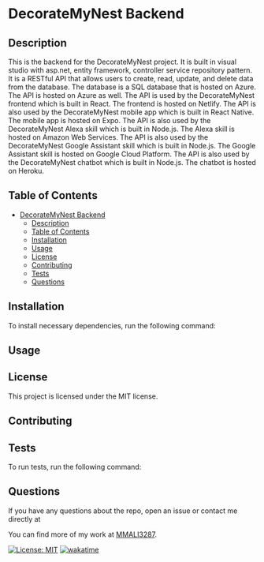 <!-- A README markdown file for my project DecorateMyNest Backend which is built in visual studio with asp.net, entity framework, controller service repository pattern -->

# DecorateMyNest Backend

## Description

This is the backend for the DecorateMyNest project. It is built in visual studio with asp.net, entity framework, controller service repository pattern. It is a RESTful API that allows users to create, read, update, and delete data from the database. The database is a SQL database that is hosted on Azure. The API is hosted on Azure as well. The API is used by the DecorateMyNest frontend which is built in React. The frontend is hosted on Netlify. The API is also used by the DecorateMyNest mobile app which is built in React Native. The mobile app is hosted on Expo. The API is also used by the DecorateMyNest Alexa skill which is built in Node.js. The Alexa skill is hosted on Amazon Web Services. The API is also used by the DecorateMyNest Google Assistant skill which is built in Node.js. The Google Assistant skill is hosted on Google Cloud Platform. The API is also used by the DecorateMyNest chatbot which is built in Node.js. The chatbot is hosted on Heroku.

## Table of Contents

- [DecorateMyNest Backend](#decoratemynest-backend)
  - [Description](#description)
  - [Table of Contents](#table-of-contents)
  - [Installation](#installation)
  - [Usage](#usage)
  - [License](#license)
  - [Contributing](#contributing)
  - [Tests](#tests)
  - [Questions](#questions)

## Installation

To install necessary dependencies, run the following command:

## Usage

## License

This project is licensed under the MIT license.

## Contributing

## Tests

To run tests, run the following command:

## Questions

If you have any questions about the repo, open an issue or contact me directly at

You can find more of my work at [MMALI3287](https://github.com/MMALI3287).</s>

[![License: MIT](https://img.shields.io/badge/License-MIT-yellow.svg)](https://opensource.org/licenses/MIT) [![wakatime](https://wakatime.com/badge/user/55b3480f-fbb9-40ba-bd9a-c04c257f4e39/project/018cd2dd-6b02-43f2-85e7-05383eabf04e.svg)](https://wakatime.com/badge/user/55b3480f-fbb9-40ba-bd9a-c04c257f4e39/project/018cd2dd-6b02-43f2-85e7-05383eabf04e)
